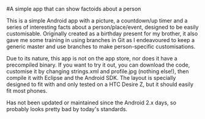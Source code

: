 #A simple app that can show factoids about a person

This is a simple Android app with a picture, a countdown/up timer and a series of interesting facts about a person/place/event, designed to be easily customisable. Originally created as a birthday present for my brother, it also gave me some training in using branches in Git as I endeavoured to keep a generic master and use branches to make person-specific customisations.

Due to its nature, this app is not on the app store, nor does it have a precompiled binary. If you want to try it out, you can download the code, customise it by changing strings.xml and profile.jpg (nothing else!), then compile it with Eclipse and the Android SDK. The layout is specially designed to fit with and only tested on a HTC Desire Z, but it should easily fit most phones. 

Has not been updated or maintained since the Android 2.x days, so probably looks pretty bad by today's standards.
